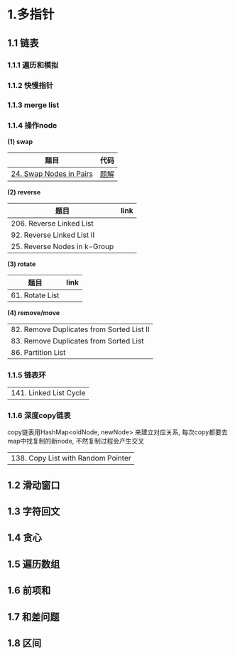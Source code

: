 # 1.多指针

## 1.1 链表

### 1.1.1 遍历和模拟

### 1.1.2 快慢指针

### 1.1.3 merge list

### 1.1.4 操作node

**(1) swap**

| 题目                                                                                          | 代码                                                                                  |
| --------------------------------------------------------------------------------------------- | ------------------------------------------------------------------------------------- |
| [24. Swap Nodes in Pairs](url#https://leetcode.com/problems/swap-nodes-in-pairs/description/) | [题解](url#https://leetcode.com/problems/swap-nodes-in-pairs/solutions/3245119/swap/) |

**(2) reverse**

| 题目                         | link |
| ---------------------------- | ---- |
| 206. Reverse Linked List     |      |
| 92. Reverse Linked List II   |      |
| 25. Reverse Nodes in k-Group |      |

**(3) rotate**

| 题目            | link |
| --------------- | ---- |
| 61. Rotate List |      |

**(4) remove/move**   

|                                           |
| ----------------------------------------- |
| 82. Remove Duplicates from Sorted List II |
| 83. Remove Duplicates from Sorted List    |
| 86. Partition List                        |

### 1.1.5 链表环

|                        |
| ---------------------- |
| 141. Linked List Cycle |

### 1.1.6 深度copy链表

copy链表用HashMap<oldNode, newNode> 来建立对应关系, 每次copy都要去map中找复制的新node, 不然复制过程会产生交叉

|                                    |
| ---------------------------------- |
| 138. Copy List with Random Pointer |

## 1.2 滑动窗口

## 1.3 字符回文

## 1.4 贪心

## 1.5 遍历数组

## 1.6 前项和

## 1.7 和差问题

## 1.8 区间